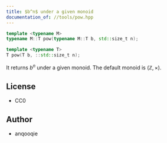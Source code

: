 ```yaml
---
title: $b^n$ under a given monoid
documentation_of: //tools/pow.hpp
---
```


```cpp
template <typename M>
typename M::T pow(typename M::T b, std::size_t n);

template <typename T>
T pow(T b, ::std::size_t n);
```

It returns $b^n$ under a given monoid.
The default monoid is $(\mathbb{Z}, \times)$.

## License
- CC0

## Author
- anqooqie
